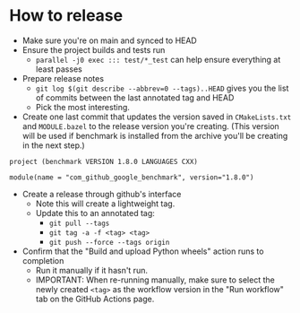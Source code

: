 # How to release

* Make sure you're on main and synced to HEAD
* Ensure the project builds and tests run
    * `parallel -j0 exec ::: test/*_test` can help ensure everything at least
      passes
* Prepare release notes
    * `git log $(git describe --abbrev=0 --tags)..HEAD` gives you the list of
      commits between the last annotated tag and HEAD
    * Pick the most interesting.
* Create one last commit that updates the version saved in `CMakeLists.txt` and `MODULE.bazel`
  to the release version you're creating. (This version will be used if benchmark is installed
  from the archive you'll be creating in the next step.)

```
project (benchmark VERSION 1.8.0 LANGUAGES CXX)
```

```
module(name = "com_github_google_benchmark", version="1.8.0")
```

* Create a release through github's interface
    * Note this will create a lightweight tag.
    * Update this to an annotated tag:
      * `git pull --tags`
      * `git tag -a -f <tag> <tag>`
      * `git push --force --tags origin`
* Confirm that the "Build and upload Python wheels" action runs to completion
    * Run it manually if it hasn't run.
    * IMPORTANT: When re-running manually, make sure to select the newly created `<tag>` as the workflow version in the "Run workflow" tab on the GitHub Actions page. 
